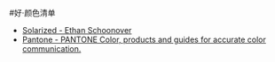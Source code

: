#好·颜色清单



- [Solarized - Ethan Schoonover](http://ethanschoonover.com/solarized)
- [Pantone - PANTONE Color, products and guides for accurate color communication.](http://www.pantone.com/pages/pantone/index.aspx)